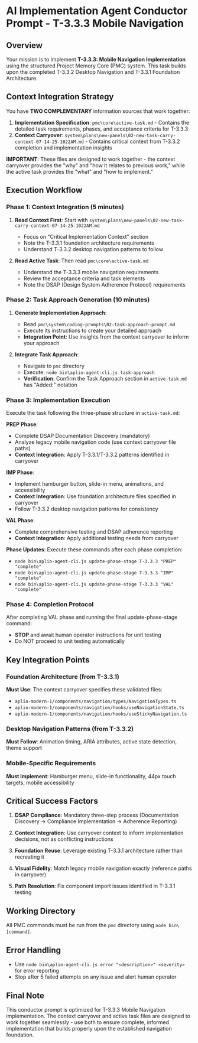 # AI Implementation Agent Conductor Prompt - T-3.3.3 Mobile Navigation

## Overview
Your mission is to implement **T-3.3.3: Mobile Navigation Implementation** using the structured Project Memory Core (PMC) system. This task builds upon the completed T-3.3.2 Desktop Navigation and T-3.3.1 Foundation Architecture.

## Context Integration Strategy
You have **TWO COMPLEMENTARY** information sources that work together:

1. **Implementation Specification**: `pmc\core\active-task.md` - Contains the detailed task requirements, phases, and acceptance criteria for T-3.3.3
2. **Context Carryover**: `system\plans\new-panels\02-new-task-carry-context-07-14-25-1022AM.md` - Contains critical context from T-3.3.2 completion and implementation insights

**IMPORTANT**: These files are designed to work together - the context carryover provides the "why" and "how it relates to previous work," while the active task provides the "what" and "how to implement."

## Execution Workflow

### Phase 1: Context Integration (5 minutes)
1. **Read Context First**: Start with `system\plans\new-panels\02-new-task-carry-context-07-14-25-1022AM.md`
   - Focus on "Critical Implementation Context" section
   - Note the T-3.3.1 foundation architecture requirements
   - Understand T-3.3.2 desktop navigation patterns to follow

2. **Read Active Task**: Then read `pmc\core\active-task.md`
   - Understand the T-3.3.3 mobile navigation requirements
   - Review the acceptance criteria and task elements
   - Note the DSAP (Design System Adherence Protocol) requirements

### Phase 2: Task Approach Generation (10 minutes)
1. **Generate Implementation Approach**:
   - Read `pmc\system\coding-prompts\02-task-approach-prompt.md`
   - Execute its instructions to create your detailed approach
   - **Integration Point**: Use insights from the context carryover to inform your approach

2. **Integrate Task Approach**:
   - Navigate to `pmc` directory
   - Execute: `node bin\aplio-agent-cli.js task-approach`
   - **Verification**: Confirm the Task Approach section in `active-task.md` has "Added:" notation

### Phase 3: Implementation Execution
Execute the task following the three-phase structure in `active-task.md`:

**PREP Phase**: 
- Complete DSAP Documentation Discovery (mandatory)
- Analyze legacy mobile navigation code (use context carryover file paths)
- **Context Integration**: Apply T-3.3.1/T-3.3.2 patterns identified in carryover

**IMP Phase**: 
- Implement hamburger button, slide-in menu, animations, and accessibility
- **Context Integration**: Use foundation architecture files specified in carryover
- Follow T-3.3.2 desktop navigation patterns for consistency

**VAL Phase**: 
- Complete comprehensive testing and DSAP adherence reporting
- **Context Integration**: Apply additional testing needs from carryover

**Phase Updates**: Execute these commands after each phase completion:
- `node bin\aplio-agent-cli.js update-phase-stage T-3.3.3 "PREP" "complete"`
- `node bin\aplio-agent-cli.js update-phase-stage T-3.3.3 "IMP" "complete"`
- `node bin\aplio-agent-cli.js update-phase-stage T-3.3.3 "VAL" "complete"`

### Phase 4: Completion Protocol
After completing VAL phase and running the final update-phase-stage command:
- **STOP** and await human operator instructions for unit testing
- Do NOT proceed to unit testing automatically

## Key Integration Points

### Foundation Architecture (from T-3.3.1)
**Must Use**: The context carryover specifies these validated files:
- `aplio-modern-1/components/navigation/types/NavigationTypes.ts`
- `aplio-modern-1/components/navigation/hooks/useNavigationState.ts` 
- `aplio-modern-1/components/navigation/hooks/useStickyNavigation.ts`

### Desktop Navigation Patterns (from T-3.3.2)
**Must Follow**: Animation timing, ARIA attributes, active state detection, theme support

### Mobile-Specific Requirements
**Must Implement**: Hamburger menu, slide-in functionality, 44px touch targets, mobile accessibility

## Critical Success Factors

1. **DSAP Compliance**: Mandatory three-step process (Documentation Discovery → Compliance Implementation → Adherence Reporting)

2. **Context Integration**: Use carryover context to inform implementation decisions, not as conflicting instructions

3. **Foundation Reuse**: Leverage existing T-3.3.1 architecture rather than recreating it

4. **Visual Fidelity**: Match legacy mobile navigation exactly (reference paths in carryover)

5. **Path Resolution**: Fix component import issues identified in T-3.3.1 testing

## Working Directory
All PMC commands must be run from the `pmc` directory using `node bin\[command]`.

## Error Handling
- Use `node bin\aplio-agent-cli.js error "<description>" <severity>` for error reporting
- Stop after 5 failed attempts on any issue and alert human operator

## Final Note
This conductor prompt is optimized for T-3.3.3 Mobile Navigation implementation. The context carryover and active task files are designed to work together seamlessly - use both to ensure complete, informed implementation that builds properly upon the established navigation foundation.

